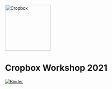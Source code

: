 <a href="https://github.com/cropbox/Cropbox.jl"><img src="https://github.com/cropbox/Cropbox.jl/raw/main/docs/src/assets/logo.svg" alt="Cropbox" width="150"></a>

# Cropbox Workshop 2021

[![Binder](https://mybinder.org/badge_logo.svg)](https://mybinder.org/v2/gh/cropbox/cropbox-workshop-2021/main)
